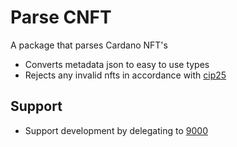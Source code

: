 # Parse CNFT
A package that parses Cardano NFT's
- Converts metadata json to easy to use types
- Rejects any invalid nfts in accordance with [cip25](https://cips.cardano.org/cips/cip25/#abstract)

## Support
- Support development by delegating to [9000](https://ada9000.io)
